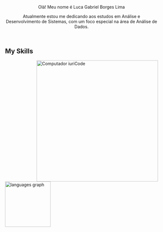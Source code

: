 
<p align="center">
Olá! Meu nome é  Luca Gabriel Borges Lima <p align="center"> Atualmente estou me dedicando aos estudos em Análise e Desenvolvimento de Sistemas, com um foco especial na área de Análise de Dados. </p></p>&nbsp;

## My Skills

<img src="https://raw.githubusercontent.com/MicaelliMedeiros/micaellimedeiros/master/image/computer-illustration.png" min-width="400px" max-width="400px" width="400px" align="right" alt="Computador iuriCode">


<div align="left">

  <img src="https://github-readme-stats.vercel.app/api/top-langs?username=LucaBorgesLima&locale=en&hide_title=false&layout=compact&card_width=320&langs_count=5&theme=nightowl&hide_border=false&order=2" height="150" alt="languages graph"  />
</div>
